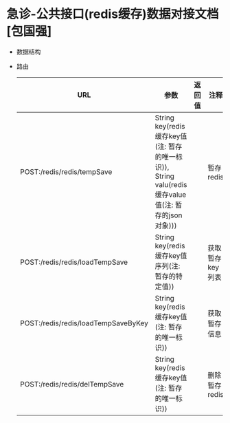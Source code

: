# 急诊-公共接口(redis缓存)数据对接文档[包国强]



- 数据结构

- 路由

    | URL                                      | 参数                                      | 返回值        | 注释           |
    | ---------------------------------------- | --------------------------------------- | ---------- | ------------ |    
    | POST:/redis/redis/tempSave     |String key(redis缓存key值(注: 暂存的唯一标识)), String valu(redis缓存value值(注: 暂存的json对象)))|| 暂存redis |
    | POST:/redis/redis/loadTempSave   |String key(redis缓存key值序列(注: 暂存的特定值))| | 获取暂存key列表 |
    | POST:/redis/redis/loadTempSaveByKey | String key(redis缓存key值(注: 暂存的唯一标识))| | 获取暂存信息 |
    | POST:/redis/redis/delTempSave | String key(redis缓存key值(注: 暂存的唯一标识)) | | 删除暂存redis |